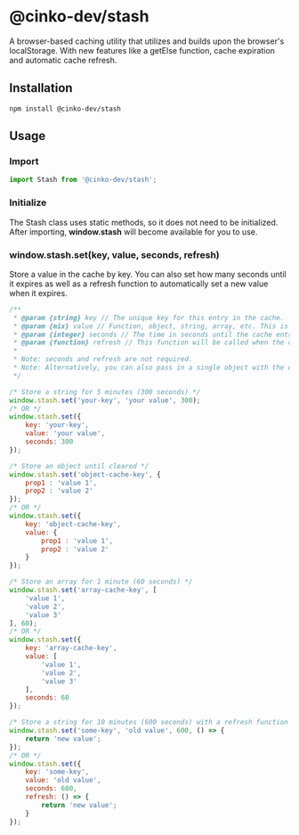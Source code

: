 # @cinko-dev/stash
A browser-based caching utility that utilizes and builds upon the browser's localStorage. With new features like a getElse function, cache expiration and automatic cache refresh.

## Installation
```
npm install @cinko-dev/stash
```

## Usage

### Import
```js
import Stash from '@cinko-dev/stash';
```

### Initialize
The Stash class uses static methods, so it does not need to be initialized. After importing, **window.stash** will become available for you to use.

### window.stash.set(key, value, seconds, refresh)
Store a value in the cache by key. You can also set how many seconds until it expires as well as a refresh function to automatically set a new value when it expires.
```js
/**
 * @param {string} key // The unique key for this entry in the cache.
 * @param {mix} value // Function, object, string, array, etc. This is the value to be stored in the cache.
 * @param {integer} seconds // The time in seconds until the cache entry expires.
 * @param {function} refresh // This function will be called when the cached item expires. The return value will replace the current value for this cached item.
 * 
 * Note: seconds and refresh are not required.
 * Note: Alternatively, you can also pass in a single object with the object parameters being key, value, seconds and refresh
 */

/* Store a string for 5 minutes (300 seconds) */
window.stash.set('your-key', 'your value', 300);
/* OR */
window.stash.set({
    key: 'your-key',
    value: 'your value',
    seconds: 300
});

/* Store an object until cleared */
window.stash.set('object-cache-key', {
    prop1 : 'value 1',
    prop2 : 'value 2'
});
/* OR */
window.stash.set({
    key: 'object-cache-key',
    value: {
        prop1 : 'value 1',
        prop2 : 'value 2'
    }
});

/* Store an array for 1 minute (60 seconds) */
window.stash.set('array-cache-key', [
    'value 1',
    'value 2',
    'value 3'
], 60);
/* OR */
window.stash.set({
    key: 'array-cache-key',
    value: [
        'value 1',
        'value 2',
        'value 3'
    ],
    seconds: 60
});

/* Store a string for 10 minutes (600 seconds) with a refresh function that will set a new value whenever the cached item expires. */
window.stash.set('some-key', 'old value', 600, () => {
    return 'new value';
});
/* OR */
window.stash.set({
    key: 'some-key',
    value: 'old value',
    seconds: 600,
    refresh: () => {
        return 'new value';
    }
});
```

